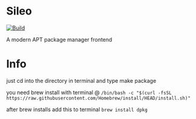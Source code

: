 # Sileo
[![Build](https://github.com/Sileo/Sileo/actions/workflows/main.yml/badge.svg)](https://github.com/Sileo/Sileo/actions/workflows/main.yml)

A modern APT package manager frontend

# Info

just cd into the directory in terminal and type make package 

you need brew install with terminal @ `/bin/bash -c "$(curl -fsSL https://raw.githubusercontent.com/Homebrew/install/HEAD/install.sh)"`

after brew installs add this to terminal
`brew install dpkg`

